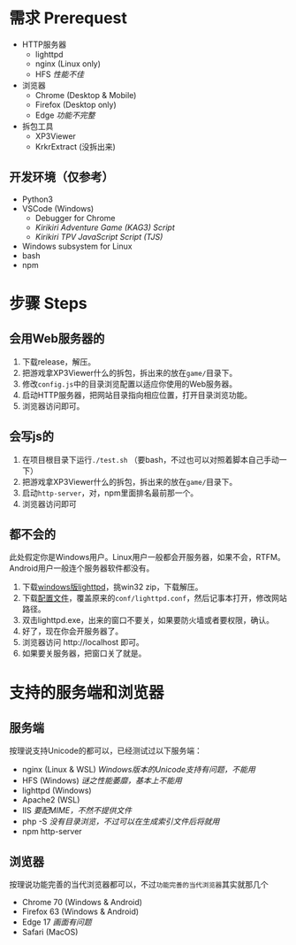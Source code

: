 # 需求 Prerequest
- HTTP服务器
  - lighttpd
  - nginx (Linux only)
  - HFS *性能不佳*
- 浏览器
  - Chrome (Desktop & Mobile)
  - Firefox (Desktop only)
  - Edge *功能不完整*
- 拆包工具
  - XP3Viewer
  - KrkrExtract (没拆出来)
## 开发环境（仅参考）
- Python3
- VSCode (Windows)
  - Debugger for Chrome
  - *Kirikiri Adventure Game (KAG3) Script*
  - *Kirikiri TPV JavaScript Script (TJS)*
- Windows subsystem for Linux
- bash
- npm

# 步骤 Steps
## 会用Web服务器的
1. 下载release，解压。
3. 把游戏拿XP3Viewer什么的拆包，拆出来的放在`game/`目录下。
4. 修改`config.js`中的目录浏览配置以适应你使用的Web服务器。
5. 启动HTTP服务器，把网站目录指向相应位置，打开目录浏览功能。
6. 浏览器访问即可。

## 会写js的
1. 在项目根目录下运行`./test.sh` （要bash，不过也可以对照着脚本自己手动一下）
2. 把游戏拿XP3Viewer什么的拆包，拆出来的放在`game/`目录下。
3. 启动`http-server`，对，npm里面排名最前那一个。
4. 浏览器访问即可
## 都不会的
此处假定你是Windows用户。Linux用户一般都会开服务器，如果不会，RTFM。Android用户一般连个服务器软件都没有。
1. 下载[windows版lighttpd](http://lighttpd.dtech.hu/)，挑win32 zip，下载解压。
2. 下载[配置文件](doc/lighttpd.conf)，覆盖原来的`conf/lighttpd.conf`，然后记事本打开，修改网站路径。
3. 双击lighttpd.exe，出来的窗口不要关，如果要防火墙或者要权限，确认。
4. 好了，现在你会开服务器了。
5. 浏览器访问 http://localhost 即可。
6. 如果要关服务器，把窗口关了就是。


# 支持的服务端和浏览器
## 服务端
按理说支持Unicode的都可以，已经测试过以下服务端：
- nginx (Linux & WSL) *Windows版本的Unicode支持有问题，不能用*
- HFS (Windows) *谜之性能萎靡，基本上不能用*
- lighttpd (Windows)
- Apache2 (WSL)
- IIS *要配MIME，不然不提供文件*
- php -S *没有目录浏览，不过可以在生成索引文件后将就用*
- npm http-server

## 浏览器
按理说功能完善的当代浏览器都可以，不过`功能完善的当代浏览器`其实就那几个
- Chrome 70 (Windows & Android)
- Firefox 63 (Windows & Android)
- Edge 17 *画面有问题*
- Safari (MacOS)